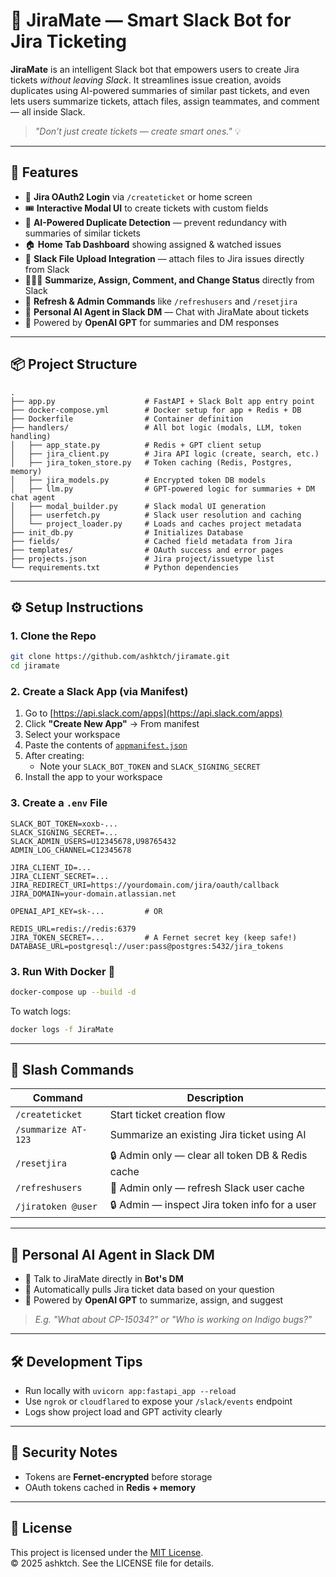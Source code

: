 # 🧠 JiraMate — Smart Slack Bot for Jira Ticketing

**JiraMate** is an intelligent Slack bot that empowers users to create Jira tickets _without leaving Slack_. It streamlines issue creation, avoids duplicates using AI-powered summaries of similar past tickets, and even lets users summarize tickets, attach files, assign teammates, and comment — all inside Slack.

> _"Don't just create tickets — create smart ones."_ 💡

---

## 🚀 Features

- 🔐 **Jira OAuth2 Login** via `/createticket` or home screen
- 🎟️ **Interactive Modal UI** to create tickets with custom fields
- 🧠 **AI-Powered Duplicate Detection** — prevent redundancy with summaries of similar tickets
- 🏠 **Home Tab Dashboard** showing assigned & watched issues
- 📎 **Slack File Upload Integration** — attach files to Jira issues directly from Slack
- 🧑‍🤝‍🧑 **Summarize, Assign, Comment, and Change Status** directly from Slack
- 🔁 **Refresh & Admin Commands** like `/refreshusers` and `/resetjira`
- 🤖 **Personal AI Agent in Slack DM** — Chat with JiraMate about tickets
- 🧠 Powered by **OpenAI GPT** for summaries and DM responses

---

## 📦 Project Structure

```
.
├── app.py                    # FastAPI + Slack Bolt app entry point
├── docker-compose.yml        # Docker setup for app + Redis + DB
├── Dockerfile                # Container definition
├── handlers/                 # All bot logic (modals, LLM, token handling)
│   ├── app_state.py          # Redis + GPT client setup
│   ├── jira_client.py        # Jira API logic (create, search, etc.)
│   ├── jira_token_store.py   # Token caching (Redis, Postgres, memory)
│   ├── jira_models.py        # Encrypted token DB models
│   ├── llm.py                # GPT-powered logic for summaries + DM chat agent
│   ├── modal_builder.py      # Slack modal UI generation
│   ├── userfetch.py          # Slack user resolution and caching
│   └── project_loader.py     # Loads and caches project metadata
├── init_db.py                # Initializes Database
├── fields/                   # Cached field metadata from Jira
├── templates/                # OAuth success and error pages
├── projects.json             # Jira project/issuetype list
└── requirements.txt          # Python dependencies
```

---

## ⚙️ Setup Instructions

### 1. Clone the Repo

```bash
git clone https://github.com/ashktch/jiramate.git
cd jiramate
```
### 2. Create a Slack App (via Manifest)

1. Go to [https://api.slack.com/apps](https://api.slack.com/apps)
2. Click **"Create New App"** → From manifest
3. Select your workspace
4. Paste the contents of [`appmanifest.json`](./appmanifest.json)
5. After creating:
   - Note your `SLACK_BOT_TOKEN` and `SLACK_SIGNING_SECRET`
6. Install the app to your workspace

### 3. Create a `.env` File

```env
SLACK_BOT_TOKEN=xoxb-...
SLACK_SIGNING_SECRET=...
SLACK_ADMIN_USERS=U12345678,U98765432
ADMIN_LOG_CHANNEL=C12345678

JIRA_CLIENT_ID=...
JIRA_CLIENT_SECRET=...
JIRA_REDIRECT_URI=https://yourdomain.com/jira/oauth/callback
JIRA_DOMAIN=your-domain.atlassian.net

OPENAI_API_KEY=sk-...         # OR

REDIS_URL=redis://redis:6379
JIRA_TOKEN_SECRET=...         # A Fernet secret key (keep safe!)
DATABASE_URL=postgresql://user:pass@postgres:5432/jira_tokens
```

### 3. Run With Docker 🐳

```bash
docker-compose up --build -d
```

To watch logs:

```bash
docker logs -f JiraMate
```

---

## 💬 Slash Commands

| Command             | Description                                      |
| ------------------- | ------------------------------------------------ |
| `/createticket`     | Start ticket creation flow                       |
| `/summarize AT-123` | Summarize an existing Jira ticket using AI       |
| `/resetjira`        | 🔒 Admin only — clear all token DB & Redis cache |
| `/refreshusers`     | 🔄 Admin only — refresh Slack user cache         |
| `/jiratoken @user`  | 🔒 Admin — inspect Jira token info for a user    |

---

## 🧠 Personal AI Agent in Slack DM

- 💬 Talk to JiraMate directly in **Bot's DM**
- 🔎 Automatically pulls Jira ticket data based on your question
- 🧠 Powered by **OpenAI GPT** to summarize, assign, and suggest

> _E.g. "What about CP-15034?" or "Who is working on Indigo bugs?"_

---

## 🛠️ Development Tips

- Run locally with `uvicorn app:fastapi_app --reload`
- Use `ngrok` or `cloudflared` to expose your `/slack/events` endpoint
- Logs show project load and GPT activity clearly

---

## 🔐 Security Notes

- Tokens are **Fernet-encrypted** before storage
- OAuth tokens cached in **Redis + memory**

---

## 📄 License

This project is licensed under the [MIT License](./LICENSE).  
© 2025 ashktch. See the LICENSE file for details.
